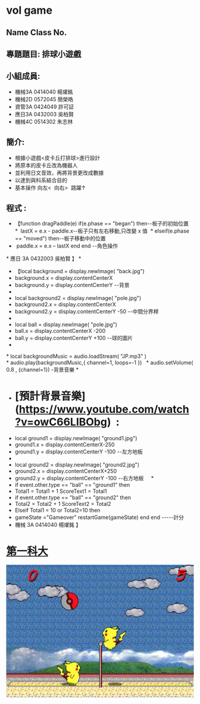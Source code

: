 # vol game

## Name Class No.

## 專題題目: 排球小遊戲

## 小組成員:
 * 機械3A     0414040   楊燿銘
 * 機械2D     0572045   簡榮皓
 * 資管3A     0424049   許可証
 * 應日3A     0432003   吳柏賢
 * 機械4C     0514302   朱志林
 
 ## 簡介:
 * 根據小遊戲<皮卡丘打排球>進行設計
 * 將原本的皮卡丘改為機器人
 * 並利用日文音效，再將背景更改成數據
 * 以達到與科系結合目的
 * 基本操作 向左<  向右>  跳躍↑
 
 
 ## 程式 :
* 【function dragPaddle(e)  if(e.phase == "began") then--板子的初始位置 
 *  lastX = e.x - paddle.x--板子只有左右移動,只改變 x 值 
  * elseif(e.phase == "moved") then--板子移動中的位置 
*  paddle.x = e.x – lastX end end  --角色操作 
 
 * 應日 3A 0432003 吳柏賢 】
 *
* 【local background = display.newImage( "back.jpg")
* background.x = display.contentCenterX
* background.y = display.contentCenterY  --背景       
*
* local background2 = display.newImage( "pole.jpg") 
* background2.x = display.contentCenterX
* background2.y = display.contentCenterY -50 --中間分界桿    
*
* local ball = display.newImage( "pole.jpg") 
* ball.x = display.contentCenterX -200 
* ball.y = display.contentCenterY +100 --球的圖片     
*
* local backgroundMusic = audio.loadStream( "JP.mp3" )   
* audio.play(backgroundMusic,{ channel=1, loops=-1 })   
* audio.setVolume( 0.8 , {channel=1})  -背景音樂
*
* # [預計背景音樂] (https://www.youtube.com/watch?v=owC66LIBObg)  : 
* local ground1 = display.newImage( "ground1.jpg")
* ground1.x = display.contentCenterX-250 
* ground1.y = display.contentCenterY -100 --左方地板    
*
* local ground2 = display.newImage( "ground2.jpg") 
* ground2.x = display.contentCenterX+250
* ground2.y = display.contentCenterY -100 --右方地板    
 * 
* if event.other.type == "ball" == "ground1" then
* Total1 = Total1 + 1 ScoreText1 = Total1 
* if event.other.type == "ball" == "ground2" then 
* Total2 = Total2 + 1 ScoreText2 = Total2
* Elseif Total1 = 10 or Total2=10 then
* gameState ="Gameover" restartGame(gameState) end end -----計分 
* 機械 3A 0414040 楊燿銘 】
 
# [第一科大](http://www.nkfust.edu.tw/bin/home.php)

![NKFUST](111.png "第一科大")

